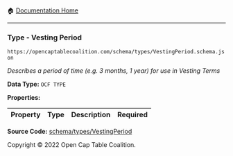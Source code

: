:house: [Documentation Home](/README.md)

---

### Type - Vesting Period

`https://opencaptablecoalition.com/schema/types/VestingPeriod.schema.json`

_Describes a period of time (e.g. 3 months, 1 year) for use in Vesting Terms_

**Data Type:** `OCF TYPE`

**Properties:**

| Property | Type | Description | Required |
| -------- | ---- | ----------- | -------- |

**Source Code:** [schema/types/VestingPeriod](/schema/types/VestingPeriod.schema.json)

Copyright © 2022 Open Cap Table Coalition.
